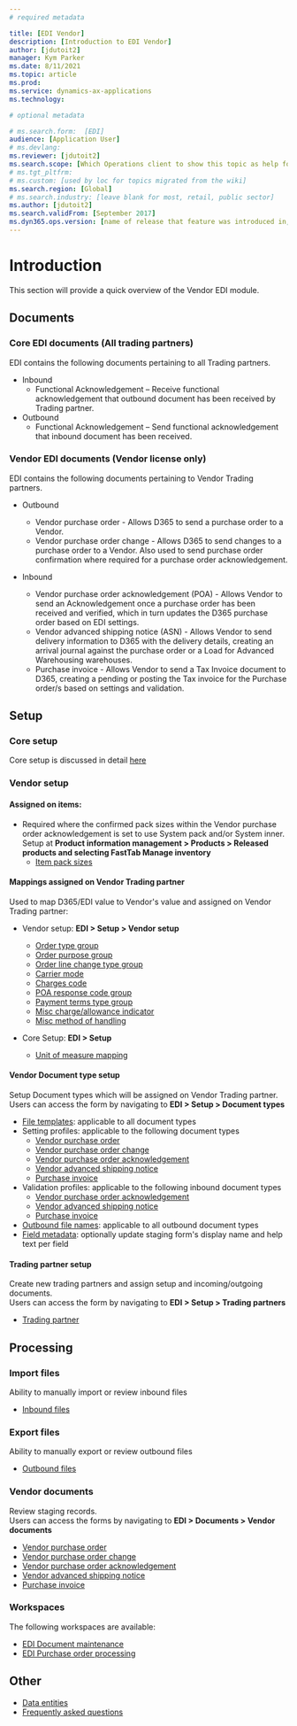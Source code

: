 ```yaml
---
# required metadata

title: [EDI Vendor]
description: [Introduction to EDI Vendor]
author: [jdutoit2]
manager: Kym Parker
ms.date: 8/11/2021
ms.topic: article
ms.prod: 
ms.service: dynamics-ax-applications
ms.technology: 

# optional metadata

# ms.search.form:  [EDI]
audience: [Application User]
# ms.devlang: 
ms.reviewer: [jdutoit2]
ms.search.scope: [Which Operations client to show this topic as help for, to be set by content strategist, see list here: https://microsoft.sharepoint.com/teams/DynDoc/_layouts/15/WopiFrame.aspx?sourcedoc={23419e1c-eb64-42e9-aa9b-79875b428718}&action=edit&wd=target%28Core%20Dynamics%20AX%20CP%20requirements%2Eone%7C4CC185C0%2DEFAA%2D42CD%2D94B9%2D8F2A45E7F61A%2FVersions%20list%20for%20docs%20topics%7CC14BE630%2D5151%2D49D6%2D8305%2D554B5084593C%2F%29]
# ms.tgt_pltfrm: 
# ms.custom: [used by loc for topics migrated from the wiki]
ms.search.region: [Global]
# ms.search.industry: [leave blank for most, retail, public sector]
ms.author: [jdutoit2]
ms.search.validFrom: [September 2017]
ms.dyn365.ops.version: [name of release that feature was introduced in, see list here: https://microsoft.sharepoint.com/teams/DynDoc/_layouts/15/WopiFrame.aspx?sourcedoc={23419e1c-eb64-42e9-aa9b-79875b428718}&action=edit&wd=target%28Core%20Dynamics%20AX%20CP%20requirements%2Eone%7C4CC185C0%2DEFAA%2D42CD%2D94B9%2D8F2A45E7F61A%2FVersions%20list%20for%20docs%20topics%7CC14BE630%2D5151%2D49D6%2D8305%2D554B5084593C%2F%29]
---
```


# Introduction
This section will provide a quick overview of the Vendor EDI module.

## Documents
### Core EDI documents (All trading partners)

EDI contains the following documents pertaining to all Trading partners.
- Inbound
	- Functional Acknowledgement – Receive functional acknowledgement that outbound document has been received by Trading partner.
- Outbound
	- Functional Acknowledgement – Send functional acknowledgement that inbound document has been received.

### Vendor EDI documents (Vendor license only)

EDI contains the following documents pertaining to Vendor Trading partners.
- Outbound
	- Vendor purchase order - Allows D365 to send a purchase order to a Vendor.
	- Vendor purchase order change - Allows D365 to send changes to a purchase order to a Vendor. Also used to send purchase order confirmation where required for a purchase order acknowledgement.

- Inbound
	- Vendor purchase order acknowledgement (POA) - Allows Vendor to send an Acknowledgement once a purchase order has been received and verified, which in turn updates the D365 purchase order based on EDI settings.
	- Vendor advanced shipping notice (ASN) - Allows Vendor to send delivery information to D365 with the delivery details, creating an arrival journal against the purchase order or a Load for Advanced Warehousing warehouses.
	- Purchase invoice - Allows Vendor to send a Tax Invoice document to D365, creating a pending or posting the Tax invoice for the Purchase order/s based on settings and validation.

## Setup
### Core setup
Core setup is discussed in detail [here](../../CORE/Setup/Setup%20overview.md)

### Vendor setup

#### Assigned on items:
- Required where the confirmed pack sizes within the Vendor purchase order acknowledgement is set to use System pack and/or System inner. Setup at **Product information management > Products > Released products and selecting FastTab Manage inventory**
	- [Item pack sizes](../../CORE/Setup/Item%20pack%20sizes.md)

#### Mappings assigned on Vendor Trading partner
Used to map D365/EDI value to Vendor's value and assigned on Vendor Trading partner: <br>

- Vendor setup: **EDI > Setup > Vendor setup** <br>
	- [Order type group](../SETUP/VENDOR%20SETUP/Order%20type%20group.md)
	- [Order purpose group](../SETUP/VENDOR%20SETUP/Order%20purpose%20group.md)
	- [Order line change type group](..SETUP/VENDOR%20SETUP/Order%20line%20change%20type%20group.md)
	- [Carrier mode]()
	- [Charges code]()
	- [POA response code group](../SETUP/VENDOR%20SETUP/POA%20response%20code%20group.md)
	- [Payment terms type group]()
	- [Misc charge/allowance indicator]()
	- [Misc method of handling]()

- Core Setup: **EDI > Setup** <br>
	- [Unit of measure mapping](../../CORE/Setup/UOM%20mapping.md)

#### Vendor Document type setup
Setup Document types which will be assigned on Vendor Trading partner. <br>
Users can access the form by navigating to **EDI > Setup > Document types**

- [File templates](../../CORE/Setup/DocumentTypes/File%20templates.md): applicable to all document types
- Setting profiles: applicable to the following document types
    - [Vendor purchase order](../SETUP/SETTING%20PROFILES/Vendor%20purchase%20order.md)
    - [Vendor purchase order change](../SETUP/SETTING%20PROFILES/Vendor%20purchase%20order%20change.md)
    - [Vendor purchase order acknowledgement](../SETUP/SETTING%20PROFILES/Vendor%20purchase%20order%20acknowledgement.md)
    - [Vendor advanced shipping notice](../SETUP/SETTING%20PROFILES/Vendor%20advanced%20shipping%20notice.md)
    - [Purchase invoice](../SETUP/SETTING%20PROFILES/Purchase%20invoice.md)
- Validation profiles: applicable to the following inbound document types
    - [Vendor purchase order acknowledgement](../SETUP/VALIDATION%20PROFILES/Vendor%20purchase%20order%20acknowledgement.md)
    - [Vendor advanced shipping notice](../SETUP/VALIDATION%20PROFILES/Vendor%20advanced%20shipping%20notice.md)
    - [Purchase invoice](../SETUP/VALIDATION%20PROFILES/Purchase%20invoice.md)
- [Outbound file names](../../CORE/Setup/DocumentTypes/Outbound%20filenames.md): applicable to all outbound document types
- [Field metadata](../../CORE/Setup/DocumentTypes/Field%20metadata.md): optionally update staging form's display name and help text per field

#### Trading partner setup
Create new trading partners and assign setup and incoming/outgoing documents. <br>
Users can access the form by navigating to **EDI > Setup > Trading partners**
- [Trading partner](../SETUP/Trading%20partner.md)

## Processing

### Import files
Ability to manually import or review inbound files
- [Inbound files](../../CORE/Managing%20files/Inbound%20files.md)

### Export files
Ability to manually export or review outbound files
- [Outbound files](../../CORE/Managing%20files/Outbound%20files.md)

### Vendor documents
Review staging records. <br>
Users can access the forms by navigating to **EDI > Documents > Vendor documents**
- [Vendor purchase order](../DOCUMENTS/Vendor%20purchase%20order.md)
- [Vendor purchase order change](../DOCUMENTS/Vendor%20purchase%20order%20change.md)
- [Vendor purchase order acknowledgement](../DOCUMENTS/Vendor%20purchase%20order%20acknowledgement.md)
- [Vendor advanced shipping notice](../DOCUMENTS/Vendor%20advanced%20shipping%20notice.md)
- [Purchase invoice](../DOCUMENTS/Purchase%20invoice.md)

### Workspaces
The following workspaces are available:
- [EDI Document maintenance](../../CORE/WORKSPACES/EDI%20Document%20maintenance%20workspace.md)
- [EDI Purchase order processing](../WORKSPACES/EDI%20Purchase%20order%20processing.md)

## Other
- [Data entities](../OTHER/Data%20entities.md)
- [Frequently asked questions](../OTHER/FAQ.md)
